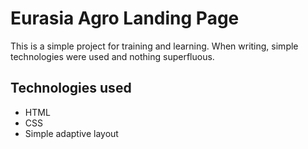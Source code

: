 # Eurasia Agro Landing Page 

This is a simple project for training and learning. When writing, simple technologies were used and nothing superfluous.

## Technologies used

- HTML 
- CSS
- Simple adaptive layout
